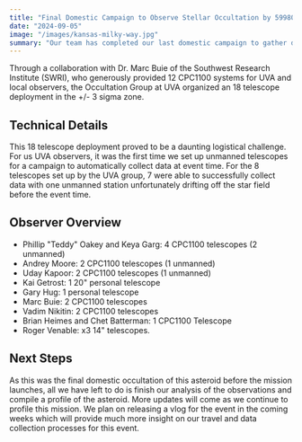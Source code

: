 ```yaml
---
title: "Final Domestic Campaign to Observe Stellar Occultation by 59980 1999 SG6"
date: "2024-09-05"
image: "/images/kansas-milky-way.jpg"
summary: "Our team has completed our last domestic campaign to gather data to profile this target of the MBR Explorer mission set to launch March 2028."
---
```


Through a collaboration with Dr. Marc Buie of the Southwest Research Institute (SWRI), who generously provided 12 CPC1100 systems for UVA and local observers, the Occultation Group at UVA organized an 18 telescope deployment in the +/- 3 sigma zone. 


## Technical Details
This 18 telescope deployment proved to be a daunting logistical challenge. For us UVA observers, it was the first time we set up unmanned telescopes for a campaign to automatically collect data at event time. For the 8 telescopes set up by the UVA group, 7 were able to successfully collect data with one unmanned station unfortunately drifting off the star field before the event time. 

## Observer Overview

- Phillip "Teddy" Oakey and Keya Garg: 4 CPC1100 telescopes (2 unmanned)
- Andrey Moore: 2 CPC1100 telescopes (1 unmanned)
- Uday Kapoor: 2 CPC1100 telescopes (1 unmanned)
- Kai Getrost: 1 20" personal telescope
- Gary Hug: 1 personal telescope
- Marc Buie: 2 CPC1100 telescopes 
- Vadim Nikitin: 2 CPC1100 telescopes
- Brian Heimes and Chet Batterman: 1 CPC1100 Telescope
- Roger Venable: x3 14" telescopes. 

## Next Steps

As this was the final domestic occultation of this asteroid before the mission launches, all we have left to do is finish our analysis of the observations and compile a profile of the asteroid. More updates will come as we continue to profile this mission. We plan on releasing a vlog for the event in the coming weeks which will provide much more insight on our travel and data collection processes for this event. 

